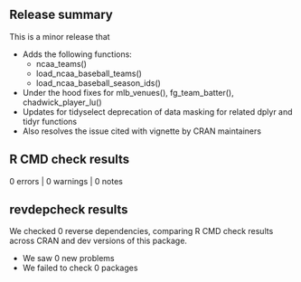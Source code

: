 ## Release summary

This is a minor release that 
* Adds the following functions:
  - ncaa_teams()
  - load_ncaa_baseball_teams()
  - load_ncaa_baseball_season_ids()
* Under the hood fixes for mlb_venues(), fg_team_batter(), chadwick_player_lu()
* Updates for tidyselect deprecation of data masking for related dplyr and tidyr functions
* Also resolves the issue cited with vignette by CRAN maintainers

## R CMD check results

0 errors | 0 warnings | 0 notes

## revdepcheck results

We checked 0 reverse dependencies, comparing R CMD check results across CRAN and dev versions of this package.

 * We saw 0 new problems
 * We failed to check 0 packages
